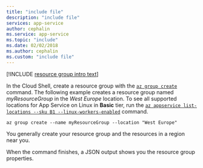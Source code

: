 ```yaml
---
title: "include file"
description: "include file"
services: app-service
author: cephalin
ms.service: app-service
ms.topic: "include"
ms.date: 02/02/2018
ms.author: cephalin
ms.custom: "include file"
---
```


[!INCLUDE [resource group intro text](resource-group.md)]

In the Cloud Shell, create a resource group with the [`az group create`](/cli/azure/group?view=azure-cli-latest#az_group_create) command. The following example creates a resource group named *myResourceGroup* in the *West Europe* location. To see all supported locations for App Service on Linux in **Basic** tier, run the [`az appservice list-locations --sku B1 --linux-workers-enabled`](/cli/azure/appservice?view=azure-cli-latest#az_appservice_list_locations) command.

```azurecli-interactive
az group create --name myResourceGroup --location "West Europe"
```

You generally create your resource group and the resources in a region near you. 

When the command finishes, a JSON output shows you the resource group properties.